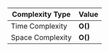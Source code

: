 ```c++

```

| Complexity Type  | Value   |
| ---------------- | ------- |
| Time Complexity  | **O()** |
| Space Complexity | **O()** |
